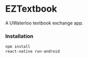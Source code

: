 # EZTextbook
A UWaterloo textbook exchange app.

### Installation

```sh
npm install
react-native run-android
```
